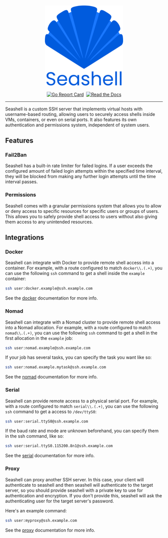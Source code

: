 <p align="center">
<img src="assets/seashell-text.svg" width="250" alt="Seashell logo"><br><br>
<a href="https://goreportcard.com/report/go.elara.ws/seashell"><img src="https://goreportcard.com/badge/go.elara.ws/seashell?style=for-the-badge" alt="Go Report Card"></a>&nbsp;
<a href="https://gitea.elara.ws/Elara6331/seashell/wiki/Home"><img src="https://img.shields.io/badge/read%20the-docs-purple?style=for-the-badge" alt="Read the Docs"></a>
</p>

---

Seashell is a custom SSH server that implements virtual hosts with username-based routing, allowing users to securely access shells inside VMs, containers, or even on serial ports. It also features its own authentication and permissions system, independent of system users.

## Features

### Fail2Ban

Seashell has a built-in rate limiter for failed logins. If a user exceeds the configured amount of failed login attempts within the specified time interval, they will be blocked from making any further login attempts until the time interval passes.

### Permissions

Seashell comes with a granular permissions system that allows you to allow or deny access to specific resources for specific users or groups of users. This allows you to safely provide shell access to users without also giving them access to any unintended resources.

## Integrations

### Docker

Seashell can integrate with Docker to provide remote shell access into a container. For example, with a route configured to match `docker\\.(.+)`, you can use the following `ssh` command to get a shell inside the `example` container:

```bash
ssh user:docker.example@ssh.example.com
```

See the [docker](https://gitea.elara.ws/Elara6331/seashell/wiki/Backends#docker) documentation for more info.

### Nomad

Seashell can integrate with a Nomad cluster to provide remote shell access into a Nomad allocation. For example, with a route configured to match `nomad\\.(.+)`, you can use the following `ssh` command to get a shell in the first allocation in the `example` job:

```bash
ssh user:nomad.example@ssh.example.com
```

If your job has several tasks, you can specify the task you want like so:

```bash
ssh user:nomad.example.mytask@ssh.example.com
```

See the [nomad](https://gitea.elara.ws/Elara6331/seashell/wiki/Backends#nomad) documentation for more info.

### Serial

Seashell can provide remote access to a physical serial port. For example, with a route configured to match `serial\\.(.+)`, you can use the following `ssh` command to get a access to `/dev/ttyS0`:

```bash
ssh user:serial.ttyS0@ssh.example.com
```

If the baud rate and mode are unknown beforehand, you can specify them in the ssh command, like so:

```bash
ssh user:serial.ttyS0.115200.8n1@ssh.example.com
```

See the [serial](https://gitea.elara.ws/Elara6331/seashell/wiki/Backends#serial) documentation for more info.

### Proxy

Seashell can proxy another SSH server. In this case, your client will authenticate to seashell and then seashell will authenticate to the target server, so you should provide seashell with a private key to use for authentication and encryption. If you don't provide this, seashell will ask the authenticating user for the target server's password.

Here's an example command:

```bash
ssh user:myproxy@ssh.example.com
```

See the [proxy](https://gitea.elara.ws/Elara6331/seashell/wiki/Backends#proxy) documentation for more info.